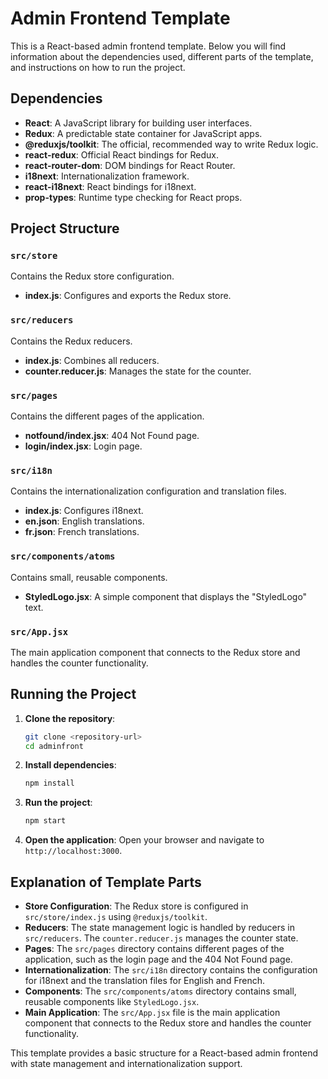 # Admin Frontend Template

This is a React-based admin frontend template. Below you will find information about the dependencies used, different parts of the template, and instructions on how to run the project.

## Dependencies

- **React**: A JavaScript library for building user interfaces.
- **Redux**: A predictable state container for JavaScript apps.
- **@reduxjs/toolkit**: The official, recommended way to write Redux logic.
- **react-redux**: Official React bindings for Redux.
- **react-router-dom**: DOM bindings for React Router.
- **i18next**: Internationalization framework.
- **react-i18next**: React bindings for i18next.
- **prop-types**: Runtime type checking for React props.

## Project Structure

### `src/store`

Contains the Redux store configuration.

- **index.js**: Configures and exports the Redux store.

### `src/reducers`

Contains the Redux reducers.

- **index.js**: Combines all reducers.
- **counter.reducer.js**: Manages the state for the counter.

### `src/pages`

Contains the different pages of the application.

- **notfound/index.jsx**: 404 Not Found page.
- **login/index.jsx**: Login page.

### `src/i18n`

Contains the internationalization configuration and translation files.

- **index.js**: Configures i18next.
- **en.json**: English translations.
- **fr.json**: French translations.

### `src/components/atoms`

Contains small, reusable components.

- **StyledLogo.jsx**: A simple component that displays the "StyledLogo" text.

### `src/App.jsx`

The main application component that connects to the Redux store and handles the counter functionality.

## Running the Project

1. **Clone the repository**:
    ```sh
    git clone <repository-url>
    cd adminfront
    ```

2. **Install dependencies**:
    ```sh
    npm install
    ```

3. **Run the project**:
    ```sh
    npm start
    ```

4. **Open the application**:
    Open your browser and navigate to `http://localhost:3000`.

## Explanation of Template Parts

- **Store Configuration**: The Redux store is configured in `src/store/index.js` using `@reduxjs/toolkit`.
- **Reducers**: The state management logic is handled by reducers in `src/reducers`. The `counter.reducer.js` manages the counter state.
- **Pages**: The `src/pages` directory contains different pages of the application, such as the login page and the 404 Not Found page.
- **Internationalization**: The `src/i18n` directory contains the configuration for i18next and the translation files for English and French.
- **Components**: The `src/components/atoms` directory contains small, reusable components like `StyledLogo.jsx`.
- **Main Application**: The `src/App.jsx` file is the main application component that connects to the Redux store and handles the counter functionality.

This template provides a basic structure for a React-based admin frontend with state management and internationalization support.